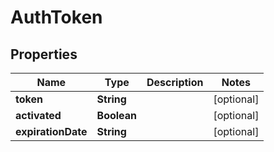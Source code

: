 
# AuthToken

## Properties
Name | Type | Description | Notes
------------ | ------------- | ------------- | -------------
**token** | **String** |  |  [optional]
**activated** | **Boolean** |  |  [optional]
**expirationDate** | **String** |  |  [optional]




